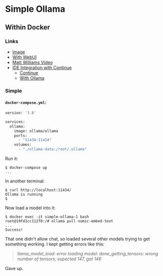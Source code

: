 # Simple Ollama

## Within Docker

### Links

- [Image](https://hub.docker.com/r/ollama/ollama)
- [With WebUI](https://github.com/valiantlynx/ollama-docker/blob/main/docker-compose.yml)
- [Matt Williams Video](https://www.youtube.com/watch?v=ZoxJcPkjirs)
- [IDE Integration with Continue](https://medium.com/@omargohan/using-ollama-in-your-ide-with-continue-e8cefeeee033)
  - [Continue](https://github.com/continuedev/continue)
  - [With Ollama](https://docs.continue.dev/customize/model-providers/ollama)

### Simple

#### `docker-compose.yml`:

```dockerfile
version: '3.8'

services:
  ollama:
    image: ollama/ollama
    ports:
      - "11434:11434"
    volumes:
      - "./ollama-data:/root/.ollama"
```

Run it:
```shell
$ docker-compose up
...
```

In another terminal:
```shell
$ curl http://localhost:11434/
Ollama is running
$
```

Now load a model into it:

```shell
$ docker exec -it simple-ollama-1 bash
root@19fd1cc112f0:/# ollama pull nomic-embed-text
...
Success!
```

That one didn't allow chat, so loaded several other
models trying to get something working.  I kept getting
errors like this:

> _llama_model_load: error loading model: done_getting_tensors: wrong number of tensors; expected 147, got 146_

Gave up.

